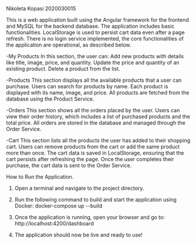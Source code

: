 Nikoleta Kopasi
2020030015

This is a web application built using the Angular framework for the frontend and MySQL for the backend database. The application includes basic functionalities. LocalStorage is used to persist cart data even after a page refresh. There is no login service implemented, the core functionalities of the application are operational, as described below.

-My Products
    In this section, the user can:
    Add new products with details like title, image, price, and quantity.
    Update the price and quantity of an existing product.
    Delete a product from the list.

-Products
    This section displays all the available products that a user can purchase.
    Users can search for products by name.
    Each product is displayed with its name, image, and price.
    All products are fetched from the database using the Product Service.

-Orders
    This section shows all the orders placed by the user.
    Users can view their order history, which includes a list of purchased products and the total price.
    All orders are stored in the database and managed through the Order Service.

-Cart
    This section lists all the products the user has added to their shopping cart.
    Users can remove products from the cart or add the same product more than once.
    The cart data is saved in LocalStorage, ensuring that the cart persists after refreshing the page. Once the user completes their purchase, the cart data is sent to the Order Service.

How to Run the Application.

1. Open a terminal and navigate to the project directory.

2. Run the following command to build and start the application using Docker:
docker-compose up --build

3. Once the application is running, open your browser and go to:
http://localhost:4200/dashboard

4. The application should now be live and ready to use!